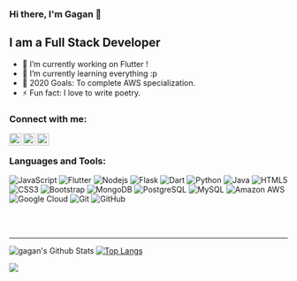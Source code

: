 ### Hi there, I'm Gagan  👋
## I am a Full Stack Developer

- 🔭 I’m currently working on Flutter !
- 🌱 I’m currently learning everything :p
- 🥅 2020 Goals: To complete AWS specialization.
- ⚡ Fun fact: I love to write poetry.

### Connect with me:

[<img align="left" alt="Gagan | LinkedIn" width="22px" src="https://cdn.jsdelivr.net/npm/simple-icons@v3/icons/linkedin.svg" />][linkedin]
[<img align="left" alt="Gagan | Instagram" width="22px" src="https://cdn.jsdelivr.net/npm/simple-icons@v3/icons/instagram.svg" />][instagram]
[<img align="left" alt="Gagan | Twitter" width="22px" src="https://cdn.jsdelivr.net/npm/simple-icons@v3/icons/twitter.svg" />][twitter]

<br />

### Languages and Tools:

![JavaScript](https://img.shields.io/badge/-JavaScript-black?style=flat-square&logo=javascript)
![Flutter](https://img.shields.io/badge/-Flutter-blue?style=flat-square&logo=flutter)
![Nodejs](https://img.shields.io/badge/-Nodejs-black?style=flat-square&logo=Node.js)
![Flask](https://img.shields.io/badge/-Flask-blue?style=flat-square&logo=flask)
![Dart](https://img.shields.io/badge/-Dart-blue?style=flat-square&logo=dart)
![Python](https://img.shields.io/badge/-Python-black?style=flat-square&logo=Python)
![Java](https://img.shields.io/badge/-java-E34A86?style=flat-square&logo=java)
![HTML5](https://img.shields.io/badge/-HTML5-E34F26?style=flat-square&logo=html5&logoColor=white)
![CSS3](https://img.shields.io/badge/-CSS3-1572B6?style=flat-square&logo=css3)
![Bootstrap](https://img.shields.io/badge/-Bootstrap-563D7C?style=flat-square&logo=bootstrap)
![MongoDB](https://img.shields.io/badge/-MongoDB-black?style=flat-square&logo=mongodb)
![PostgreSQL](https://img.shields.io/badge/-PostgreSQL-336791?style=flat-square&logo=postgresql)
![MySQL](https://img.shields.io/badge/-MySQL-black?style=flat-square&logo=mysql)
![Amazon AWS](https://img.shields.io/badge/Amazon%20AWS-232F3E?style=flat-square&logo=amazon-aws)
![Google Cloud](https://img.shields.io/badge/Google%20Cloud-black?style=flat-square&logo=google-cloud)
![Git](https://img.shields.io/badge/-Git-black?style=flat-square&logo=git)
![GitHub](https://img.shields.io/badge/-GitHub-181717?style=flat-square&logo=github)



<br />
<br />

---
<img align="left" alt="gagan's Github Stats" src="https://github-readme-stats.vercel.app/api?username=gagantalreja&show_icons=true&hide_border=true&count_private=true" />



[![Top Langs](https://github-readme-stats.vercel.app/api/top-langs/?username=gagantalreja&hide=css,java,html&theme=tokyonight)](https://github.com/gagantalreja)

[instagram]: https://www.instagram.com/gagantalreja/
[linkedin]: https://www.linkedin.com/in/gagantalreja/
[twitter]: https://www.twitter.com/gagantalreja

![](https://komarev.com/ghpvc/?username=gagantalreja&color=green)


